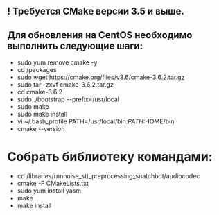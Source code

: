 ## ! Требуется CMake версии 3.5 и выше. 
## Для обновления на CentOS необходимо выполнить следующие шаги:
* sudo yum remove cmake -y
*  cd /packages
* sudo wget https://cmake.org/files/v3.6/cmake-3.6.2.tar.gz
* sudo tar -zxvf cmake-3.6.2.tar.gz
* cd cmake-3.6.2
* sudo ./bootstrap --prefix=/usr/local
* sudo make
* sudo make install
* vi ~/.bash_profile
PATH=/usr/local/bin:$PATH:$HOME/bin
* cmake --version


# Собрать библиотеку командами:
* cd /libraries/rnnnoise_stt_preprocessing_snatchbot/audiocodec
* cmake -F CMakeLists.txt
* sudo yum install yasm
* make
* make install
